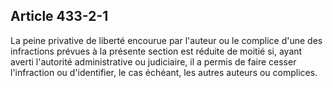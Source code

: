 Article 433-2-1
----
La peine privative de liberté encourue par l'auteur ou le complice d'une des
infractions prévues à la présente section est réduite de moitié si, ayant averti
l'autorité administrative ou judiciaire, il a permis de faire cesser
l'infraction ou d'identifier, le cas échéant, les autres auteurs ou complices.
